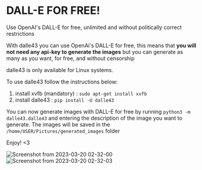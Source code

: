 # DALL-E FOR FREE!
Use OpenAI's DALL-E for free, unlimited and without politically correct restrictions
 
With dalle43 you can use  OpenAi's DALL-E for free, this means that **you will not need any api-key to generate the images** but you can generate as many as you want, for free, and without censorship

dalle43 is only available for Linux systems.

To use dalle43 follow the instructions below:

1) install xvfb (mandatory) : `sudo apt-get install xvfb`
2) install dalle43 : `pip install -U dalle43`

You can now generate images with DALL-E for free by running `python3 -m dalle43.dalle43` and entering the description of the image you want to generate. The images will be saved in the `/home/USER/Pictures/generated_images` folder

Enjoy! <3

![Screenshot from 2023-03-20 02-32-00](https://user-images.githubusercontent.com/114559605/226227527-6a9eb333-ebea-44bf-88b7-d945022d74ae.png)
![Screenshot from 2023-03-20 02-32-03](https://user-images.githubusercontent.com/114559605/226227544-66d2e956-8bd6-43d5-8397-41e720674b7a.png)
